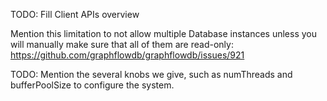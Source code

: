 TODO: Fill Client APIs overview

Mention this limitation to not allow multiple Database instances unless you will manually make sure that all of them are read-only: https://github.com/graphflowdb/graphflowdb/issues/921

TODO: Mention the several knobs we give, such as numThreads and bufferPoolSize
to configure the system.
